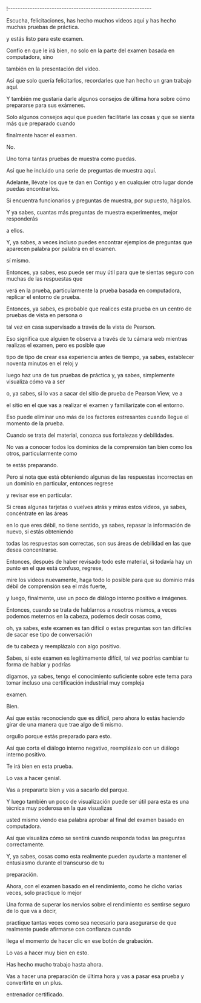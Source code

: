 !-----------------------------------------------------------

Escucha, felicitaciones, has hecho muchos videos aquí y has hecho muchas pruebas de práctica.

y estás listo para este examen.

Confío en que le irá bien, no solo en la parte del examen basada en computadora, sino

también en la presentación del video.

Así que solo quería felicitarlos, recordarles que han hecho un gran trabajo aquí.

Y también me gustaría darle algunos consejos de última hora sobre cómo prepararse para sus exámenes.

Solo algunos consejos aquí que pueden facilitarle las cosas y que se sienta más que preparado cuando

finalmente hacer el examen.

No.

Uno toma tantas pruebas de muestra como puedas.

Así que he incluido una serie de preguntas de muestra aquí.

Adelante, llévate los que te dan en Contigo y en cualquier otro lugar donde puedas encontrarlos.

Si encuentra funcionarios y preguntas de muestra, por supuesto, hágalos.

Y ya sabes, cuantas más preguntas de muestra experimentes, mejor responderás

a ellos.

Y, ya sabes, a veces incluso puedes encontrar ejemplos de preguntas que aparecen palabra por palabra en el examen.

sí mismo.

Entonces, ya sabes, eso puede ser muy útil para que te sientas seguro con muchas de las respuestas que

verá en la prueba, particularmente la prueba basada en computadora, replicar el entorno de prueba.

Entonces, ya sabes, es probable que realices esta prueba en un centro de pruebas de vista en persona o

tal vez en casa supervisado a través de la vista de Pearson.

Eso significa que alguien te observa a través de tu cámara web mientras realizas el examen, pero es posible que

tipo de tipo de crear esa experiencia antes de tiempo, ya sabes, establecer noventa minutos en el reloj y

luego haz una de tus pruebas de práctica y, ya sabes, simplemente visualiza cómo va a ser

o, ya sabes, si lo vas a sacar del sitio de prueba de Pearson View, ve a

el sitio en el que vas a realizar el examen y familiarízate con el entorno.

Eso puede eliminar uno más de los factores estresantes cuando llegue el momento de la prueba.

Cuando se trata del material, conozca sus fortalezas y debilidades.

No vas a conocer todos los dominios de la comprensión tan bien como los otros, particularmente como

te estás preparando.

Pero si nota que está obteniendo algunas de las respuestas incorrectas en un dominio en particular, entonces regrese

y revisar ese en particular.

Si creas algunas tarjetas o vuelves atrás y miras estos videos, ya sabes, concéntrate en las áreas

en lo que eres débil, no tiene sentido, ya sabes, repasar la información de nuevo, si estás obteniendo

todas las respuestas son correctas, son sus áreas de debilidad en las que desea concentrarse.

Entonces, después de haber revisado todo este material, si todavía hay un punto en el que está confuso, regrese,

mire los videos nuevamente, haga todo lo posible para que su dominio más débil de comprensión sea el más fuerte,

y luego, finalmente, use un poco de diálogo interno positivo e imágenes.

Entonces, cuando se trata de hablarnos a nosotros mismos, a veces podemos meternos en la cabeza, podemos decir cosas como,

oh, ya sabes, este examen es tan difícil o estas preguntas son tan difíciles de sacar ese tipo de conversación

de tu cabeza y reemplázalo con algo positivo.

Sabes, si este examen es legítimamente difícil, tal vez podrías cambiar tu forma de hablar y podrías

digamos, ya sabes, tengo el conocimiento suficiente sobre este tema para tomar incluso una certificación industrial muy compleja

examen.

Bien.

Así que estás reconociendo que es difícil, pero ahora lo estás haciendo girar de una manera que trae algo de ti mismo.

orgullo porque estás preparado para esto.

Así que corta el diálogo interno negativo, reemplázalo con un diálogo interno positivo.

Te irá bien en esta prueba.

Lo vas a hacer genial.

Vas a prepararte bien y vas a sacarlo del parque.

Y luego también un poco de visualización puede ser útil para esta es una técnica muy poderosa en la que visualizas

usted mismo viendo esa palabra aprobar al final del examen basado en computadora.

Así que visualiza cómo se sentirá cuando responda todas las preguntas correctamente.

Y, ya sabes, cosas como esta realmente pueden ayudarte a mantener el entusiasmo durante el transcurso de tu

preparación.

Ahora, con el examen basado en el rendimiento, como he dicho varias veces, solo practique lo mejor

Una forma de superar los nervios sobre el rendimiento es sentirse seguro de lo que va a decir,

practique tantas veces como sea necesario para asegurarse de que realmente puede afirmarse con confianza cuando

llega el momento de hacer clic en ese botón de grabación.

Lo vas a hacer muy bien en esto.

Has hecho mucho trabajo hasta ahora.

Vas a hacer una preparación de última hora y vas a pasar esa prueba y convertirte en un plus.

entrenador certificado.
